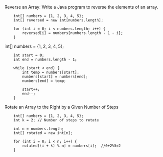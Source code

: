 Reverse an Array: Write a Java program to reverse the elements of an array.

        int[] numbers = {1, 2, 3, 4, 5};
        int[] reversed = new int[numbers.length];

        for (int i = 0; i < numbers.length; i++) {
            reversed[i] = numbers[numbers.length - 1 - i];
        }


int[] numbers = {1, 2, 3, 4, 5};

        int start = 0;
        int end = numbers.length - 1;

        while (start < end) {
            int temp = numbers[start];
            numbers[start] = numbers[end];
            numbers[end] = temp;

            start++;
            end--;
        }


Rotate an Array to the Right by a Given Number of Steps

        int[] numbers = {1, 2, 3, 4, 5};
        int k = 2; // Number of steps to rotate

        int n = numbers.length;
        int[] rotated = new int[n];

        for (int i = 0; i < n; i++) {
            rotated[(i + k) % n] = numbers[i]; 	//0+2%5=2
        }







